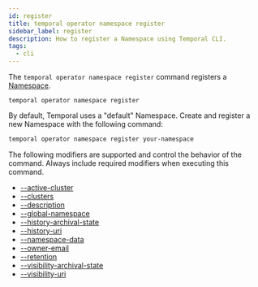 ```yaml
---
id: register
title: temporal operator namespace register
sidebar_label: register
description: How to register a Namespace using Temporal CLI.
tags:
  - cli
---
```


The `temporal operator namespace register` command registers a [Namespace](/concepts/what-is-a-namespace).

`temporal operator namespace register`

By default, Temporal uses a "default" Namespace.
Create and register a new Namespace with the following command:

```bash
temporal operator namespace register your-namespace
```

The following modifiers are supported and control the behavior of the command.
Always include required modifiers when executing this command.

- [--active-cluster](/temporal-cli/modifiers#--active-cluster)
- [--clusters](/temporal-cli/modifiers#--clusters)
- [--description](/temporal-cli/modifiers#--description)
- [--global-namespace](/temporal-cli/modifiers#--global-namespace)
- [--history-archival-state](/temporal-cli/modifiers#--history-archival-state)
- [--history-uri](/temporal-cli/modifiers#--history-uri)
- [--namespace-data](/temporal-cli/modifiers#--namespace-data)
- [--owner-email](/temporal-cli/modifiers#--owner-email)
- [--retention](/temporal-cli/modifiers#--retention)
- [--visibility-archival-state](/temporal-cli/modifiers#--visibility-archival-state)
- [--visibility-uri](/temporal-cli/modifiers#--visibility-uri)
